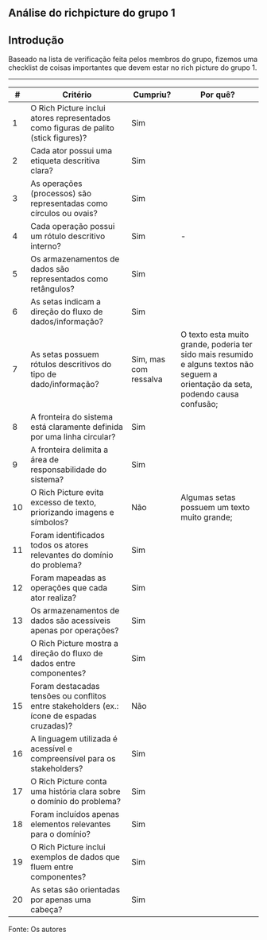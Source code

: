 ## Análise do richpicture do grupo 1 


## Introdução

Baseado na lista de verificação feita pelos membros do grupo, fizemos uma checklist de coisas importantes que devem estar no rich picture do grupo 1.

---


| #  | Critério                                                                 | Cumpriu? | Por quê? |
|----|---------------------------------------------------------------------------|----------|----------|
| 1  | O Rich Picture inclui atores representados como figuras de palito (stick figures)? |    Sim      |          |
| 2  | Cada ator possui uma etiqueta descritiva clara?                           |    Sim      |          |
| 3  | As operações (processos) são representadas como círculos ou ovais?        |     Sim     |          |
| 4  | Cada operação possui um rótulo descritivo interno?                        |    Sim      |     -     |
| 5  | Os armazenamentos de dados são representados como retângulos?             |    Sim      |          |
| 6  | As setas indicam a direção do fluxo de dados/informação?                  |   Sim       |          |
| 7  | As setas possuem rótulos descritivos do tipo de dado/informação?          |    Sim, mas com ressalva      |   O texto esta muito grande, poderia ter sido mais resumido e alguns textos não seguem a orientação da seta, podendo causa confusão;      |
| 8  | A fronteira do sistema está claramente definida por uma linha circular?   |    Sim     |         |
| 9  | A fronteira delimita a área de responsabilidade do sistema?               |     Sim     |          |
| 10 | O Rich Picture evita excesso de texto, priorizando imagens e símbolos?    |    Não      |   Algumas setas possuem um texto muito grande;       |
| 11 | Foram identificados todos os atores relevantes do domínio do problema?    |    Sim      |          |
| 12 | Foram mapeadas as operações que cada ator realiza?                        |     Sim     |          |
| 13 | Os armazenamentos de dados são acessíveis apenas por operações?           |    Sim      |          |
| 14 | O Rich Picture mostra a direção do fluxo de dados entre componentes?      |  Sim        |          |
| 15 | Foram destacadas tensões ou conflitos entre stakeholders (ex.: ícone de espadas cruzadas)? |    Não      |          |
| 16 | A linguagem utilizada é acessível e compreensível para os stakeholders?   |    Sim      |          |
| 17 | O Rich Picture conta uma história clara sobre o domínio do problema?      |     Sim    |       |
| 18 | Foram incluídos apenas elementos relevantes para o domínio?               |     Sim      |          |
| 19 | O Rich Picture inclui exemplos de dados que fluem entre componentes?      |     Sim     |          |
|20| As setas são orientadas por apenas uma cabeça? |   Sim  |      |

Fonte: Os autores 
